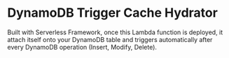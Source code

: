 # DynamoDB Trigger Cache Hydrator

Built with Serverless Framework, once this Lambda function is deployed, it attach itself onto your DynamoDB table and triggers automatically after every DynamoDB operation (Insert, Modify, Delete).